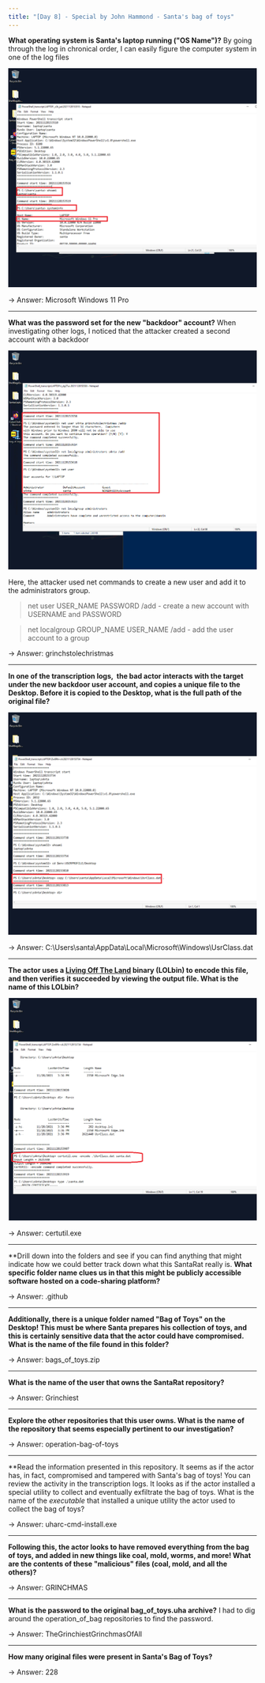 ```yaml
---
title: "[Day 8] - Special by John Hammond - Santa's bag of toys"
---
```



**What operating system is Santa's laptop running ("OS Name")?**
	By going through the log in chronical order, I can easily figure the computer system in one of the log files

![image](./images/d8q1.png)

-> Answer: Microsoft Windows 11 Pro

-------------

**What was the password set for the new "backdoor" account?**
	When investigating other logs, I noticed that the attacker created a second account with a backdoor

![image](./images/d8q2.png)

Here, the attacker used net commands to create a new user and add it to the administrators group.

> net user USER_NAME PASSWORD /add - create a new account with USERNAME and PASSWORD

> net localgroup GROUP_NAME USER_NAME /add - add the user account to a group

-> Answer: grinchstolechristmas

-------------------------------------
**In one of the transcription logs,  the bad actor interacts with the target under the new backdoor user account, and copies a unique file to the Desktop. Before it is copied to the Desktop, what is the full path of the original file?**

![image](./images/d8q3.png)

-> Answer: C:\Users\santa\AppData\Local\Microsoft\Windows\UsrClass.dat

------------------------------

**The actor uses a [Living Off The Land](https://lolbas-project.github.io/lolbas/Binaries/Certutil/) binary (LOLbin) to encode this file, and then verifies it succeeded by viewing the output file. **What is the name of this LOLbin?****

![image](./images/d8q4.png)

-> Answer: certutil.exe

-------------------------------

**Drill down into the folders and see if you can find anything that might indicate how we could better track down what this SantaRat really is. **What specific folder name clues us in that this might be publicly accessible software hosted on a code-sharing platform?**

-> Answer: .github

------------------------------

**Additionally, there is a unique folder named "Bag of Toys" on the Desktop! This must be where Santa prepares his collection of toys, and this is certainly sensitive data that the actor could have compromised. What is the name of the file found in this folder?** 

-> Answer: bags_of_toys.zip

------------------------------
**What is the name of the user that owns the SantaRat repository?**

-> Answer: Grinchiest

-------------------------------------------------
**Explore the other repositories that this user owns. What is the name of the repository that seems especially pertinent to our investigation?**

-> Answer: operation-bag-of-toys

-------------------------------
**Read the information presented in this repository. It seems as if the actor has, in fact, compromised and tampered with Santa's bag of toys! You can review the activity in the transcription logs. It looks as if the actor installed a special utility to collect and eventually exfiltrate the bag of toys. What is the name of the _executable_ that installed a unique utility the actor used to collect the bag of toys?

-> Answer: uharc-cmd-install.exe

------------------------------------
**Following this, the actor looks to have removed everything from the bag of toys, and added in new things like coal, mold, worms, and more! What are the contents of these "malicious" files (coal, mold, and all the others)?**

-> Answer: GRINCHMAS

-----------------------------
**What is the password to the original bag_of_toys.uha archive?**
I had to dig around the operation_of_bag repositories to find the password.

-> Answer: TheGrinchiestGrinchmasOfAll

-------------------
**How many original files were present in Santa's Bag of Toys?**

-> Answer: 228
